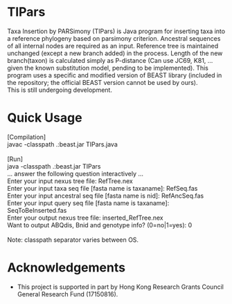 # TIPars

Taxa Insertion by PARSimony (TIPars) is Java program for inserting taxa into a reference phylogeny based on parsimony criterion. 
Ancestral sequences of all internal nodes are required as an input. Reference tree is maintained unchanged (except a new branch added) in the process. 
Length of the new branch(taxon) is calculated simply as P-distance (Can use JC69, K81, ... given the known substitution model, pending to be implemented). 
This program uses a specific and modified version of BEAST library (included in the repository; the official BEAST version cannot be used by ours).<br />
This is still undergoing development.

# Quick Usage
[Compilation]<br />
javac -classpath .:beast.jar TIPars.java <br />
<br />
[Run] <br />
java -classpath .:beast.jar TIPars <br />
... answer the following question interactively ... <br />
Enter your input nexus tree file: RefTree.nex <br />
Enter your input taxa seq file [fasta name is taxaname]: RefSeq.fas <br />
Enter your input ancestral seq file [fasta name is nid]: RefAncSeq.fas <br />
Enter your input query seq file [fasta name is taxaname]: SeqToBeInserted.fas <br />
Enter your output nexus tree file: inserted_RefTree.nex <br />
Want to output ABQdis, Bnid and genotype info? (0=no|1=yes): 0 <br />
<br />
Note: classpath separator varies between OS. <br />

# Acknowledgements
- This project is supported in part by Hong Kong Research Grants Council General Research Fund (17150816).
